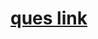 # <a href="https://practice.geeksforgeeks.org/problems/matrix-chain-multiplication0303/1">ques link</a>
